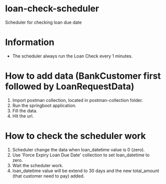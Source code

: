 # loan-check-scheduler
Scheduler for checking loan due date

  
# Information
- The scheduler always run the Loan Check every 1 minutes.

# How to add data (BankCustomer first followed by LoanRequestData)
  1. Import postman collection, located in postman-collection folder.
  2. Run the springboot application.
  3. Fill the data.
  4. Hit the url.
 
# How to check the scheduler work
  1. Scheduler change the data when loan_datetime value is 0 (zero).
  2. Use 'Force Expiry Loan Due Date' collection to set loan_datetime to zero.
  3. Wait the scheduler work.
  4. loan_datetime value will be extend to 30 days and the new total_amount (that customer need to pay) added.
